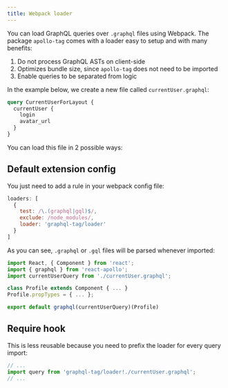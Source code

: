 ```yaml
---
title: Webpack loader
---
```


You can load GraphQL queries over `.graphql` files using Webpack. The package `apollo-tag` comes with a loader easy to setup and with many benefits:

1. Do not process GraphQL ASTs on client-side
2. Optimizes bundle size, since `apollo-tag` does not need to be imported
3. Enable queries to be separated from logic

In the example below, we create a new file called `currentUser.graphql`:

```graphql
query CurrentUserForLayout {
  currentUser {
    login
    avatar_url
  }
}
```

You can load this file in 2 possible ways:

<h2 id="using-connect">Default extension config</h2>

You just need to add a rule in your webpack config file:

```js
loaders: [
  {
    test: /\.(graphql|gql)$/,
    exclude: /node_modules/,
    loader: 'graphql-tag/loader'
  }
]
```

As you can see, `.graphql` or `.gql` files will be parsed whenever imported:

```js
import React, { Component } from 'react';
import { graphql } from 'react-apollo';
import currentUserQuery from './currentUser.graphql';

class Profile extends Component { ... }
Profile.propTypes = { ... };

export default graphql(currentUserQuery)(Profile)
```

<h2 id="using-connect">Require hook</h2>

This is less reusable because you need to prefix the loader for every query import:

```js
// ...
import query from 'graphql-tag/loader!./currentUser.graphql';
// ...
```
